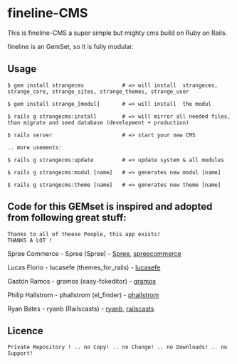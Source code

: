 # fineline-CMS

This is fineline-CMS a super simple but mighty cms build on Ruby on Rails.

fineline is an GemSet, so it is fully modular.



## Usage

	$ gem install strangecms			# => will install  strangecms, strange_core, strange_sites, strange_themes, strange_user
	
	$ gem install strange_[modul] 		# => will install  the modul
	
	$ rails g strangecms:install		# => will mirror all needed files, than migrate and seed database (development + production)
	
	$ rails server						# => start your new CMS
	
	.. more usements:
	
	$ rails g strangecms:update			# => update system & all modules
	
	$ rails g strangecms:modul [name]	# => generates new modul [name]
	
	$ rails g strangecms:theme [name]	# => generates new theme [name]



## Code for this GEMset is inspired and adopted from following great stuff:
	Thanks to all of theese People, this app exists!
	THANKS A LOT !
Spree Commerce - Spree (Spree) - [Spree][Spree], [spreecommerce][spreecommerce]

Lucas Florio - lucasefe (themes_for_rails) - [lucasefe][lucasefe]

Gastón Ramos - gramos (easy-fckeditor) - [gramos][gramos]

Philip Hallstrom - phallstrom (el_finder) - [phallstrom][phallstrom]

Ryan Bates - ryanb (Railscasts) - [ryanb][ryanb], [railscasts][railscasts]



## Licence

	Private Repository ! .. no Copy! .. no Change! .. no Downloads! .. no Support!
	

[spree]: https://github.com/spree/spree
[spreecommerce]: http://spreecommerce.com/
[lucasefe]: https://github.com/lucasefe/themes_for_rails
[gramos]: https://github.com/gramos/easy-fckeditor
[phallstrom]: https://github.com/phallstrom/el_finder
[railscasts]: http://railscasts.com/
[ryanb]: https://github.com/ryanb/railscasts-episodes/